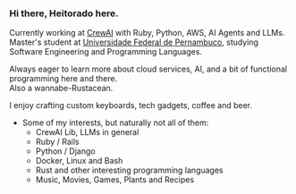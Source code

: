 ### Hi there, Heitorado here.

Currently working at [CrewAI](https://www.crewai.com/) with Ruby, Python, AWS, AI Agents and LLMs.<br>
Master's student at [Universidade Federal de Pernambuco](https://portal.cin.ufpe.br/), studying Software Engineering and Programming Languages.

Always eager to learn more about cloud services, AI, and a bit of functional programming here and there.<br>
Also a wannabe-Rustacean.


I enjoy crafting custom keyboards, tech gadgets, coffee and beer.


- Some of my interests, but naturally not all of them:
  - CrewAI Lib, LLMs in general
  - Ruby / Rails
  - Python / Django
  - Docker, Linux and Bash
  - Rust and other interesting programming languages
  - Music, Movies, Games, Plants and Recipes
